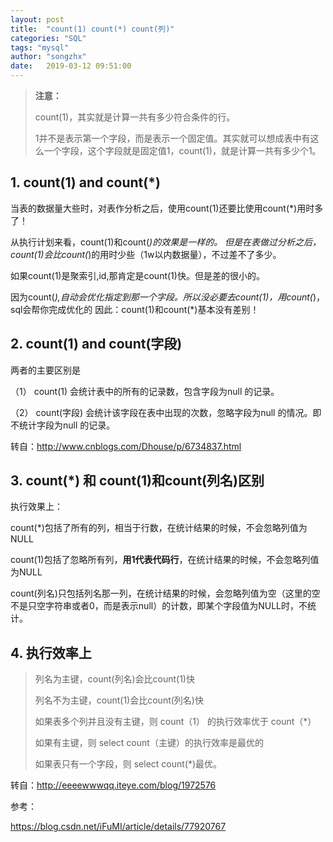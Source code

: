 ```yaml
---
layout: post
title:  "count(1) count(*) count(列)"
categories: "SQL"
tags: "mysql"
author: "songzhx"
date:   2019-03-12 09:51:00
---
```


>**注意：**
>
>count(1)，其实就是计算一共有多少符合条件的行。
>
>1并不是表示第一个字段，而是表示一个固定值。其实就可以想成表中有这么一个字段，这个字段就是固定值1，count(1)，就是计算一共有多少个1。



## 1. count(1) and count(*) 

当表的数据量大些时，对表作分析之后，使用count(1)还要比使用count(*)用时多了！ 

从执行计划来看，count(1)和count(*)的效果是一样的。 但是在表做过分析之后，count(1)会比count(*)的用时少些（1w以内数据量），不过差不了多少。 

 

如果count(1)是聚索引,id,那肯定是count(1)快。但是差的很小的。 

因为count(*),自动会优化指定到那一个字段。所以没必要去count(1)，用count(*)，sql会帮你完成优化的 因此：count(1)和count(*)基本没有差别！ 

 

## 2. count(1) and count(字段)

两者的主要区别是

（1） count(1) 会统计表中的所有的记录数，包含字段为null 的记录。

（2） count(字段) 会统计该字段在表中出现的次数，忽略字段为null 的情况。即不统计字段为null 的记录。 

转自：http://www.cnblogs.com/Dhouse/p/6734837.html



## 3. count(*) 和 count(1)和count(列名)区别  



执行效果上：  

count(*)包括了所有的列，相当于行数，在统计结果的时候，不会忽略列值为NULL  

count(1)包括了忽略所有列，**用1代表代码行**，在统计结果的时候，不会忽略列值为NULL  

count(列名)只包括列名那一列，在统计结果的时候，会忽略列值为空（这里的空不是只空字符串或者0，而是表示null）的计数，即某个字段值为NULL时，不统计。



## 4. 执行效率上

> 列名为主键，count(列名)会比count(1)快  
>
> 列名不为主键，count(1)会比count(列名)快  
>
> 
>
> 如果表多个列并且没有主键，则 count（1） 的执行效率优于 count（*）  
>
> 如果有主键，则 select count（主键）的执行效率是最优的  
>
> 如果表只有一个字段，则 select count(*)最优。



转自：http://eeeewwwqq.iteye.com/blog/1972576





参考：

https://blog.csdn.net/iFuMI/article/details/77920767 